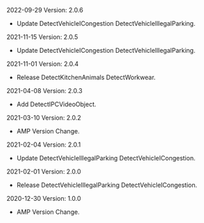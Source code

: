 2022-09-29 Version: 2.0.6
- Update DetectVehicleICongestion DetectVehicleIllegalParking.

2021-11-15 Version: 2.0.5
- Update DetectVehicleICongestion DetectVehicleIllegalParking.

2021-11-01 Version: 2.0.4
- Release DetectKitchenAnimals DetectWorkwear.

2021-04-08 Version: 2.0.3
- Add DetectIPCVideoObject.

2021-03-10 Version: 2.0.2
- AMP Version Change.

2021-02-04 Version: 2.0.1
- Update DetectVehicleIllegalParking DetectVehicleICongestion.

2021-02-01 Version: 2.0.0
- Release DetectVehicleIllegalParking DetectVehicleICongestion.

2020-12-30 Version: 1.0.0
- AMP Version Change.

